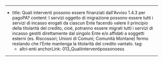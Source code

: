 ---
  - title: Quali interventi possono essere finanziati dall'Avviso 1.4.3 per pagoPA?
    content: I servizi oggetto di migrazione possono essere tutti i servizi di incasso erogati da ciascun Ente facendo valere il principio della titolarità del credito, cioè, potranno essere migrati tutti i servizi di incasso gestiti direttamente dal singolo Ente e/o affidati a soggetti esterni (es. Riscossori; Unioni di Comuni; Comunità Montane) fermo restando che l’Ente mantenga la titolarità del credito vantato.
    tag:
      - altri-enti
    anchorLink: 013_Qualiinterventipossonoess
---